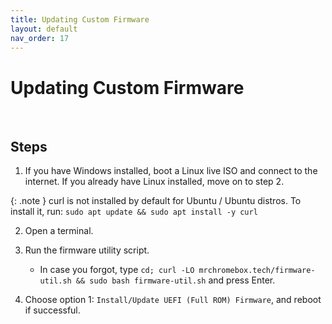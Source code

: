 ```yaml
---
title: Updating Custom Firmware
layout: default
nav_order: 17
---
```


# Updating Custom Firmware
<!-- insert oneline description here -->

<br>

## Steps

1. If you have Windows installed, boot a Linux live ISO and connect to the internet. If you already have Linux installed, move on to step 2.

  {: .note }
  curl is not installed by default for Ubuntu / Ubuntu distros. To install it, run: `sudo apt update && sudo apt install -y curl`

2. Open a terminal.
   
3. Run the firmware utility script.
   * In case you forgot, type `cd; curl -LO mrchromebox.tech/firmware-util.sh && sudo bash firmware-util.sh` and press Enter.

4. Choose option 1: `Install/Update UEFI (Full ROM) Firmware`, and reboot if successful.
